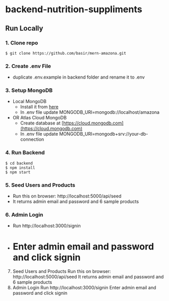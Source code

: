 # backend-nutrition-suppliments

## Run Locally

### 1. Clone repo

```
$ git clone https://github.com/basir/mern-amazona.git
```

### 2. Create .env File

- duplicate .env.example in backend folder and rename it to .env

### 3. Setup MongoDB

- Local MongoDB
  - Install it from [here](https://www.mongodb.com/try/download/community)
  - In .env file update MONGODB_URI=mongodb://localhost/amazona
- OR Atlas Cloud MongoDB
  - Create database at [https://cloud.mongodb.com](https://cloud.mongodb.com)
  - In .env file update MONGODB_URI=mongodb+srv://your-db-connection

### 4. Run Backend

```
$ cd backend
$ npm install
$ npm start
```

### 5. Seed Users and Products

- Run this on browser: http://localhost:5000/api/seed
- It returns admin email and password and 6 sample products

### 6. Admin Login

- Run http://localhost:3000/signin
- # Enter admin email and password and click signin

7. Seed Users and Products
   Run this on browser: http://localhost:5000/api/seed
   It returns admin email and password and 6 sample products
8. Admin Login
   Run http://localhost:3000/signin
   Enter admin email and password and click signin